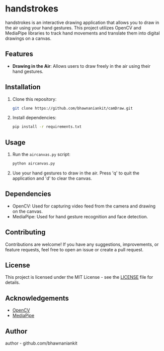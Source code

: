 # handstrokes

handstrokes is an interactive drawing application that allows you to draw in the air using your hand gestures. This project utilizes OpenCV and MediaPipe libraries to track hand movements and translate them into digital drawings on a canvas.

## Features


- **Drawing in the Air**: Allows users to draw freely in the air using their hand gestures.


## Installation

1. Clone this repository:

    ```bash
    git clone https://github.com/bhawnaniankit/camDraw.git
    ```

2. Install dependencies:

    ```bash
    pip install -r requirements.txt
    ```

## Usage

1. Run the `aircanvas.py` script:

    ```bash
    python aircanvas.py
    ```

2. Use your hand gestures to draw in the air. Press 'q' to quit the application and 'd' to clear the canvas.

## Dependencies

- OpenCV: Used for capturing video feed from the camera and drawing on the canvas.
- MediaPipe: Used for hand gesture recognition and face detection.

## Contributing

Contributions are welcome! If you have any suggestions, improvements, or feature requests, feel free to open an issue or create a pull request.

## License

This project is licensed under the MIT License - see the [LICENSE](LICENSE) file for details.

## Acknowledgements

- [OpenCV](https://opencv.org/)
- [MediaPipe](https://mediapipe.dev/)

## Author

author -  github.com/bhawnaniankit
